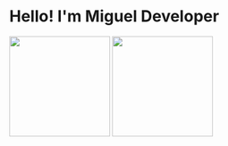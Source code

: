 <h1>Hello! I'm Miguel Developer</h1> 

<div>
  <img height="180em" src="https://github-readme-stats.vercel.app/api?username-migueleduardodaniel99&show_icons-true&theme-dracula&include_all_commits-true&count_private-true"/>
  <img height="180em" src="https://github-readme-stats.vercel.app/api/top-langs/?username-migueleduardodaniel99&layout-compact&langs_count-16&theme-dracula"/>
</div>


<!---
miguelduardodaniel99/miguelduardodaniel99 is a ✨ special ✨ repository because its `README.md` (this file) appears on your GitHub profile.
You can click the Preview link to take a look at your changes.
--->
